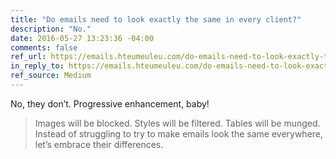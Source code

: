 ```yaml
---
title: "Do emails need to look exactly the same in every client?"
description: "No."
date: 2016-05-27 13:23:36 -04:00
comments: false
ref_url: https://emails.hteumeuleu.com/do-emails-need-to-look-exactly-the-same-in-every-client-5c0ec5ca541d#.vktixa75f
in_reply_to: https://emails.hteumeuleu.com/do-emails-need-to-look-exactly-the-same-in-every-client-5c0ec5ca541d#.vktixa75f
ref_source: Medium
---
```


No, they don’t. Progressive enhancement, baby!

> Images will be blocked. Styles will be filtered. Tables will be munged. Instead of struggling to try to make emails look the same everywhere, let’s embrace their differences.